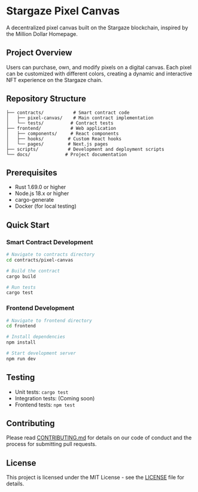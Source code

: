 # Stargaze Pixel Canvas

A decentralized pixel canvas built on the Stargaze blockchain, inspired by the Million Dollar Homepage.

## Project Overview
Users can purchase, own, and modify pixels on a digital canvas. Each pixel can be customized with different colors, creating a dynamic and interactive NFT experience on the Stargaze chain.

## Repository Structure
```
├── contracts/           # Smart contract code
│   ├── pixel-canvas/    # Main contract implementation
│   └── tests/          # Contract tests
├── frontend/           # Web application
│   ├── components/     # React components
│   ├── hooks/         # Custom React hooks
│   └── pages/         # Next.js pages
├── scripts/           # Development and deployment scripts
└── docs/             # Project documentation
```

## Prerequisites
- Rust 1.69.0 or higher
- Node.js 18.x or higher
- cargo-generate
- Docker (for local testing)

## Quick Start

### Smart Contract Development
```bash
# Navigate to contracts directory
cd contracts/pixel-canvas

# Build the contract
cargo build

# Run tests
cargo test
```

### Frontend Development
```bash
# Navigate to frontend directory
cd frontend

# Install dependencies
npm install

# Start development server
npm run dev
```

## Testing
- Unit tests: `cargo test`
- Integration tests: (Coming soon)
- Frontend tests: `npm test`

## Contributing
Please read [CONTRIBUTING.md](CONTRIBUTING.md) for details on our code of conduct and the process for submitting pull requests.

## License
This project is licensed under the MIT License - see the [LICENSE](LICENSE) file for details.

